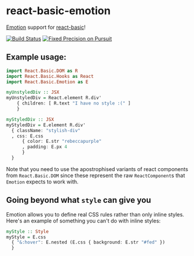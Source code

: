# react-basic-emotion

[Emotion](https://emotion.sh/) support for [react-basic](https://github.com/lumihq/purescript-react-basic)!

[![Build Status](https://github.com/lumihq/purescript-react-basic-emotion/actions/workflows/ci.yml/badge.svg)](https://github.com/lumihq/purescript-react-basic-emotion/actions/workflows/ci.yml)
<a href="https://pursuit.purescript.org/packages/purescript-react-basic-emotion">
  <img src="https://pursuit.purescript.org/packages/purescript-react-basic-emotion/badge"
       alt="Fixed Precision on Pursuit">
  </img>
</a>

## Example usage:

```purescript
import React.Basic.DOM as R
import React.Basic.Hooks as React
import React.Basic.Emotion as E

myUnstyledDiv :: JSX
myUnstyledDiv = React.element R.div' 
    { children: [ R.text "I have no style :(" ] 
    }

myStyledDiv :: JSX
myStyledDiv = E.element R.div' 
  { className: "stylish-div" 
  , css: E.css 
      { color: E.str "rebeccapurple"
      , padding: E.px 4
      }
  } 
```

Note that you need to use the apostrophised variants of react components from `React.Basic.DOM` since these represent the raw `ReactComponent`s that `Emotion` expects to work with.

## Going beyond what `style` can give you

Emotion allows you to define real CSS rules rather than only inline styles.
Here's an example of something you can't do with inline styles:

```purescript
myStyle :: Style
myStyle = E.css 
  { "&:hover": E.nested (E.css { background: E.str "#fed" })
  }
```
